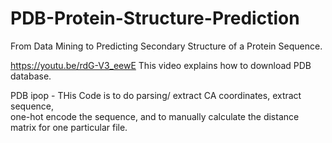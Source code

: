 # PDB-Protein-Structure-Prediction
From Data Mining to Predicting Secondary Structure of a Protein Sequence.


https://youtu.be/rdG-V3_eewE
This video explains how to download PDB database. 

PDB ipop - THis Code is to do parsing/ extract CA coordinates, extract sequence,    \
one-hot encode the sequence, and to manually calculate the distance matrix for one particular file. 


